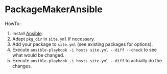 # PackageMakerAnsible

HowTo:
1. Install [Ansible](https://docs.ansible.com/ansible/latest/installation_guide/intro_installation.html).
2. Adapt `pkg_dir` in `site.yml` if necessary.
3. Add your package to `site.yml` (see existing packages for options).
4. Execute `ansible-playbook -i hosts site.yml --diff --check` to see what would be changed.
5. Execute `ansible-playbook -i hosts site.yml --diff` to actually do the changes.
